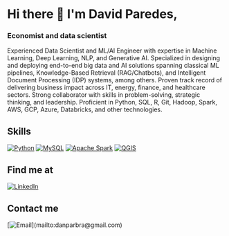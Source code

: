 # Hi there 👋 I'm David Paredes,

### Economist and data scientist

Experienced Data Scientist and ML/AI Engineer with expertise in Machine Learning, Deep Learning, NLP, and Generative AI. Specialized in designing and deploying end-to-end big data and AI solutions spanning classical ML pipelines, Knowledge-Based Retrieval (RAG/Chatbots), and Intelligent Document Processing (IDP) systems, among others.
Proven track record of delivering business impact across IT, energy, finance, and healthcare sectors. Strong collaborator with skills in problem-solving, strategic thinking, and leadership. Proficient in Python, SQL, R, Git, Hadoop, Spark, AWS, GCP, Azure, Databricks, and other technologies.

## Skills
[![Python](https://img.shields.io/badge/Python-FFD43B?style=for-the-badge&logo=python&logoColor=white&labelColor=101010)]()
[![MySQL](https://img.shields.io/badge/MySQL-4479A1?style=for-the-badge&logo=mysql&logoColor=white&labelColor=101010)]()
[![Apache Spark](https://img.shields.io/badge/Apache_Spark-F55B14?style=for-the-badge&logo=apachespark&logoColor=white&labelColor=101010)]()
[![QGIS](https://img.shields.io/badge/QGIS-589632?style=for-the-badge&logo=qgis&logoColor=589632&labelColor=101010)]()


## Find me at

[![LinkedIn](https://img.shields.io/badge/LinkedIn-David_Paredes-0077B5?style=social&logo=linkedin&logoColor=blue&labelColor=101010)](https://www.linkedin.com/in/danparbra)

## Contact me

[![Email](https://img.shields.io/badge/Gmail-Personal_email_(danparbra@gmail.com)-44a3f1?style=for-the-badge&logo=gmail&logoColor=white&labelColor=101010)](mailto:danparbra@gmail.com)
<!--
**danparbra/danparbra** is a ✨ _special_ ✨ repository because its `README.md` (this file) appears on your GitHub profile.

Here are some ideas to get you started:

- 🔭 I’m currently working on ...
- 🌱 I’m currently learning ...
- 👯 I’m looking to collaborate on ...
- 🤔 I’m looking for help with ...
- 💬 Ask me about ...
- 📫 How to reach me: ...
- 😄 Pronouns: ...
- ⚡ Fun fact: ...
-->
